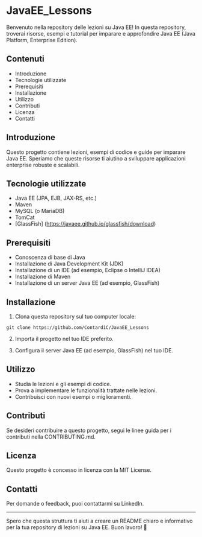 # JavaEE_Lessons

Benvenuto nella repository delle lezioni su Java EE! In questa repository, troverai risorse, esempi e tutorial per imparare e approfondire Java EE (Java Platform, Enterprise Edition).

## Contenuti

- Introduzione
- Tecnologie utilizzate
- Prerequisiti
- Installazione
- Utilizzo
- Contributi
- Licenza
- Contatti

## Introduzione

Questo progetto contiene lezioni, esempi di codice e guide per imparare Java EE. Speriamo che queste risorse ti aiutino a sviluppare applicazioni enterprise robuste e scalabili.

## Tecnologie utilizzate

- Java EE (JPA, EJB, JAX-RS, etc.)
- Maven
- MySQL (o MariaDB)
- TomCat 
- [GlassFish] (https://javaee.github.io/glassfish/download) 

## Prerequisiti

- Conoscenza di base di Java
- Installazione di Java Development Kit (JDK)
- Installazione di un IDE (ad esempio, Eclipse o IntelliJ IDEA)
- Installazione di Maven
- Installazione di un server Java EE (ad esempio, GlassFish)

## Installazione

1. Clona questa repository sul tuo computer locale:
   
`git clone https://github.com/ContardiC/JavaEE_Lessons`
   
2. Importa il progetto nel tuo IDE preferito.

3. Configura il server Java EE (ad esempio, GlassFish) nel tuo IDE.

## Utilizzo

- Studia le lezioni e gli esempi di codice.
- Prova a implementare le funzionalità trattate nelle lezioni.
- Contribuisci con nuovi esempi o miglioramenti.

## Contributi

Se desideri contribuire a questo progetto, segui le linee guida per i contributi nella CONTRIBUTING.md.

## Licenza

Questo progetto è concesso in licenza con la MIT License.

## Contatti

Per domande o feedback, puoi contattarmi su LinkedIn.

---

Spero che questa struttura ti aiuti a creare un README chiaro e informativo per la tua repository di lezioni su Java EE. Buon lavoro! 🚀

